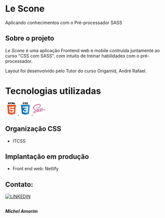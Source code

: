 # Le Scone

Aplicando conhecimentos com o Pré-processador SASS


## Sobre o  projeto

*Le Scone* é uma aplicação Frontend web e mobile contruída juntamente ao curso "CSS com SASS", com intuito de treinar habilidades com o pré-processador.

Layout foi desenvolvido pelo Tutor do curso Origamid, André Rafael.

##

# Tecnologias utilizadas
<a href="https://www.w3.org/html/" target="_blank"> <img src="https://raw.githubusercontent.com/devicons/devicon/master/icons/html5/html5-original-wordmark.svg" alt="html5" width="40" height="40"/> </a><a href="https://www.w3schools.com/css/" target="_blank"> <img src="https://raw.githubusercontent.com/devicons/devicon/master/icons/css3/css3-original-wordmark.svg" alt="css3" width="40" height="40"/> </a><a href="https://sass-lang.com" target="_blank"> <img src="https://raw.githubusercontent.com/devicons/devicon/master/icons/sass/sass-original.svg" alt="sass" width="40" height="40"/> </a> </p>

## Organização CSS

- ITCSS

## Implantação em produção

- Front end web: Netlify

##

## Contato:


<a href="https://www.linkedin.com/in/michel-silva-aa0663162/" target="blank"><img  src="https://img.shields.io/badge/LinkedIn-0077B5?style=for-the-badge&logo=linkedin&logoColor=white" alt="LINKEDIN"/></a>

##

#### *Michel Amorim*

